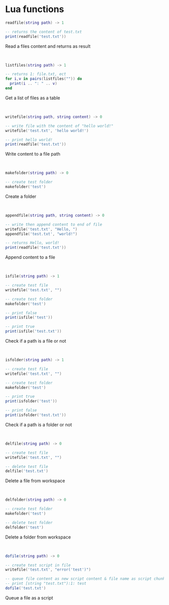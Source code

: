 # Lua functions

```lua
readfile(string path) -> 1
```
```lua
-- returns the content of test.txt
print(readfile('test.txt'))
```
Read a files content and returns as result

<br/>

```lua
listfiles(string path) -> 1
```
```lua
-- returns 1: file.txt, ect
for i,v in pairs(listfiles("")) do
  print(i .. ": " .. v)
end
```
Get a list of files as a table

<br/>

```lua
writefile(string path, string content) -> 0
```
```lua
-- write file with the content of "hello world!"
writefile('test.txt', 'hello world!')

-- print hello world!
print(readfile('test.txt'))
```
Write content to a file path

<br/>

```lua
makefolder(string path) -> 0
```
```lua
-- create test folder
makefolder('test')
```
Create a folder

<br/>

```lua
appendfile(string path, string content) -> 0
```
```lua
-- write then append content to end of file
writefile('test.txt', "Hello, ")
appendfile('test.txt', "world!")

-- returns Hello, world!
print(readfile('test.txt'))
```
Append content to a file

<br/>

```lua
isfile(string path) -> 1
```
```lua
-- create test file
writefile('test.txt', "")

-- create test folder
makefolder('test')

-- print false
print(isfile('test'))

-- print true
print(isfile('test.txt'))
```
Check if a path is a file or not

<br/>

```lua
isfolder(string path) -> 1
```
```lua
-- create test file
writefile('test.txt', "")

-- create test folder
makefolder('test')

-- print true
print(isfolder('test'))

-- print false
print(isfolder('test.txt'))
```
Check if a path is a folder or not

<br/>

```lua
delfile(string path) -> 0
```
```lua
-- create test file
writefile('test.txt', "")

-- delete test file
delfile('test.txt')
```
Delete a file from workspace

<br/>

```lua
delfolder(string path) -> 0
```
```lua
-- create test folder
makefolder('test')

-- delete test folder
delfolder('test')
```
Delete a folder from workspace

<br/>

```lua
dofile(string path) -> 0
```
```lua
-- create test script in file
writefile('test.txt', "error('test')")

-- queue file content as new script content & file name as script chunkname
-- print [string "test.txt"):1: test
dofile('test.txt')
```
Queue a file as a script

<br/>
